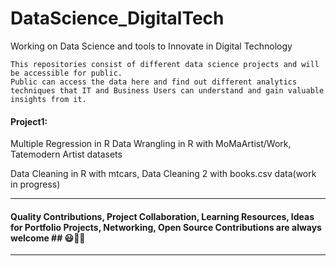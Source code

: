 # DataScience_DigitalTech
Working on Data Science and tools to Innovate in Digital Technology 
```
This repositories consist of different data science projects and will be accessible for public. 
Public can access the data here and find out different analytics techniques that IT and Business Users can understand and gain valuable insights from it.
```

#### Project1: 
Multiple Regression in R 
Data Wrangling in R with MoMaArtist/Work, Tatemodern Artist datasets 

Data Cleaning in R with mtcars, Data Cleaning 2 with books.csv data(work in progress)

---------------------------------------------------------------------------------------------------------------------------------------------------------------------------
#### Quality Contributions, Project Collaboration, Learning Resources, Ideas for Portfolio Projects, Networking, Open Source Contributions are always welcome ## 😃🤗🎫
---------------------------------------------------------------------------------------------------------------------------------------------------------------------------
